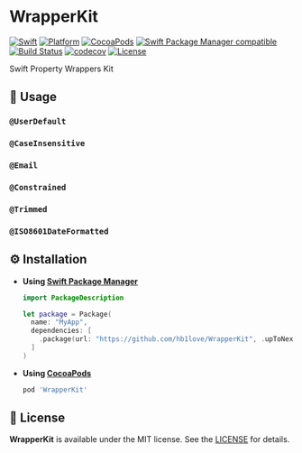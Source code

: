 # WrapperKit

[![Swift](https://img.shields.io/badge/Swift-5.2-orange.svg)](https://swift.org)
[![Platform](https://img.shields.io/cocoapods/p/WrapperKit.svg?style=flat)](https://github.com/hb1love/WrapperKit)
[![CocoaPods](http://img.shields.io/cocoapods/v/WrapperKit.svg)](https://github.com/hb1love/WrapperKit)
[![Swift Package Manager compatible](https://img.shields.io/badge/Swift%20Package%20Manager-compatible-4BC51D.svg?style=flat)](https://swift.org/package-manager)
[![Build Status](https://github.com/hb1love/WrapperKit/workflows/CI/badge.svg?branch=master)](https://github.com/hb1love/WrapperKit/actions)
[![codecov](https://codecov.io/gh/hb1love/WrapperKit/branch/master/graph/badge.svg)](https://codecov.io/gh/hb1love/WrapperKit)
[![License](https://img.shields.io/github/license/hb1love/WrapperKit)](LICENSE)

Swift Property Wrappers Kit

## 🌷 Usage

### `@UserDefault`
### `@CaseInsensitive`
### `@Email`
### `@Constrained`
### `@Trimmed`
### `@ISO8601DateFormatted`

## ⚙️ Installation

- **Using [Swift Package Manager](https://swift.org/package-manager/)**

  ```swift
  import PackageDescription

  let package = Package(
    name: "MyApp",
    dependencies: [
      .package(url: "https://github.com/hb1love/WrapperKit", .upToNextMajor(from: "1.0.0"))
    ]
  )
  ```

- **Using [CocoaPods](https://cocoapods.org)**

  ```ruby
  pod 'WrapperKit'
  ```

## 👮‍ License

**WrapperKit** is available under the MIT license. See the [LICENSE](LICENSE) for details.

